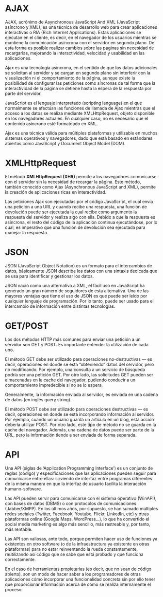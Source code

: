 # AJAX

AJAX, acrónimo de Asynchronous JavaScript And XML (JavaScript asíncrono y XML), es una técnica de desarrollo web para crear aplicaciones interactivas o RIA (Rich Internet Applications). Estas aplicaciones se ejecutan en el cliente, es decir, en el navegador de los usuarios mientras se mantiene la comunicación asíncrona con el servidor en segundo plano. De esta forma es posible realizar cambios sobre las páginas sin necesidad de recargarlas, mejorando la interactividad, velocidad y usabilidad en las aplicaciones.

Ajax es una tecnología asíncrona, en el sentido de que los datos adicionales se solicitan al servidor y se cargan en segundo plano sin interferir con la visualización ni el comportamiento de la página, aunque existe la posibilidad de configurar las peticiones como síncronas de tal forma que la interactividad de la página se detiene hasta la espera de la respuesta por parte del servidor.

JavaScript es el lenguaje interpretado (scripting language) en el que normalmente se efectúan las funciones de llamada de Ajax mientras que el acceso a los datos se realiza mediante XMLHttpRequest, objeto disponible en los navegadores actuales. En cualquier caso, no es necesario que el contenido asíncrono esté formateado en XML.

Ajax es una técnica válida para múltiples plataformas y utilizable en muchos sistemas operativos y navegadores, dado que está basado en estándares abiertos como JavaScript y Document Object Model (DOM).

# XMLHttpRequest

El método **XMLHttpRequest (XHR)** permite a los navegadores comunicarse con el servidor sin la necesidad de recargar la página. Este método, también conocido como Ajax (Asynchronous JavaScript and XML), permite la creación de aplicaciones ricas en interactividad.

Las peticiones Ajax son ejecutadas por el código JavaScript, el cual envía una petición a una URL y cuando recibe una respuesta, una función de devolución puede ser ejecutada la cual recibe como argumento la respuesta del servidor y realiza algo con ella. Debido a que la respuesta es asíncrona, el resto del código de la aplicación continua ejecutándose, por lo cual, es imperativo que una función de devolución sea ejecutada para manejar la respuesta.

# JSON

JSON (JavaScript Object Notation) es un formato para el intercambios de datos, básicamente JSON describe los datos con una sintaxis dedicada que se usa para identificar y gestionar los datos. 

JSON nació como una alternativa a XML, el fácil uso en JavaScript ha generado un gran número de seguidores de esta alternativa. Una de las mayores ventajas que tiene el uso de JSON es que puede ser leído por cualquier lenguaje de programación. Por lo tanto, puede ser usado para el intercambio de información entre distintas tecnologías.

# GET/POST

Los dos métodos HTTP más comunes para enviar una petición a un servidor son GET y POST. Es importante entender la utilización de cada uno.

El método GET debe ser utilizado para operaciones no-destructivas — es decir, operaciones en donde se esta “obteniendo” datos del servidor, pero no modificando. Por ejemplo, una consulta a un servicio de búsqueda podría ser una petición GET. Por otro lado, las solicitudes GET pueden ser almacenadas en la cache del navegador, pudiendo conducir a un comportamiento impredecible si no se lo espera.

Generalmente, la información enviada al servidor, es enviada en una cadena de datos (en inglés query string).

El método POST debe ser utilizado para operaciones destructivas — es decir, operaciones en donde se está incorporando información al servidor. Por ejemplo, cuando un usuario guarda un artículo en un blog, esta acción debería utilizar POST. Por otro lado, este tipo de método no se guarda en la cache del navegador. Además, una cadena de datos puede ser parte de la URL, pero la información tiende a ser enviada de forma separada.

# API

Una API (siglas de ‘Application Programming Interface’) es un conjunto de reglas (código) y especificaciones que las aplicaciones pueden seguir para comunicarse entre ellas: sirviendo de interfaz entre programas diferentes de la misma manera en que la interfaz de usuario facilita la interacción humano-software.

Las API pueden servir para comunicarse con el sistema operativo (WinAPI), con bases de datos (DBMS) o con protocolos de comunicaciones (Jabber/XMPP). En los últimos años, por supuesto, se han sumado múltiples redes sociales (Twitter, Facebook, Youtube, Flickr, LinkedIn, etc) y otras plataformas online (Google Maps, WordPress…), lo que ha convertido el social media marketing es algo más sencillo, más rastreable y, por tanto, más rentable.

Las API son valiosas, ante todo, porque permiten hacer uso de funciones ya existentes en otro software (o de la infraestructura ya existente en otras plataformas) para no estar reinventando la rueda constantemente, reutilizando así código que se sabe que está probado y que funciona correctamente. 

En el caso de herramientas propietarias (es decir, que no sean de código abierto), son un modo de hacer saber a los programadores de otras aplicaciones cómo incorporar una funcionalidad concreta sin por ello tener que proporcionar información acerca de cómo se realiza internamente el proceso.
